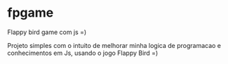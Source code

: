 # fpgame
Flappy bird game com js =)


Projeto simples com o intuito de melhorar minha logica de programacao e conhecimentos em Js, usando o jogo Flappy Bird =)

